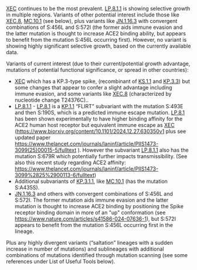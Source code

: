 

<u id='XEC'>XEC</u> continues to be the most prevalent. <u id='LP_8_1_1'>LP.8.1.1</u> is showing  selective growth in multiple regions. Variants of other potential interest include those like <u id='XEC_8'>XEC.8</u>, <u id='MC_10_1'>MC.10.1</u> (see below), plus variants like <u id='JN_1_16_3'>JN.1.16.3</u> with convergent combinations of S:456L and S:572I (the former aids immune evasion and the latter mutation is thought to increase ACE2 binding ability, but appears to benefit from the mutation S:456L occurring first). However, no variant is showing highly significant selective growth, based on the currently available data.



Variants of current interest (due to their current/potential growth advantage, mutations of potential functional significance, or spread in other countries):



* <u id='XEC'>XEC</u> which has a KP.3-type spike, (recombinant of <u id='KS_1_1'>KS.1.1</u> and <u id='KP_3_3'>KP.3.3</u>) but some changes that appear to confer a slight advantage including immune evasion,  and some variants like <u id='XEC_8'>XEC.8</u> (characterized by nucleotide change T24376C)..
* <u id='LP_8_1_1'>LP.8.1.1</u> - <u id='LP_8_1'>LP.8.1</u> is a <u id='KP_1_1'>KP.1.1</u> “FLIRT” subvariant with the mutation S:493E and then S:190S, which is a predicted immune escape mutation. <u id='LP_8_1'>LP.8.1</u> has been shown experimentally to have higher binding affinity for the ACE2 human host receptor but equivalent immune escape as <u id='XEC'>XEC</u> (<https://www.biorxiv.org/content/10.1101/2024.12.27.630350v1> plus see updated paper <https://www.thelancet.com/journals/laninf/article/PIIS1473-3099(25)00015-5/fulltext> ). However the subvariant <u id='LP_8_1_1'>LP.8.1.1</u> also has the mutation S:679R which potentially further impacts transmissibility. (See also this recent study regarding ACE2 affinity: <https://www.thelancet.com/journals/laninf/article/PIIS1473-3099%2825%2900113-6/fulltext>)
* Additional subvariants of <u id='KP_3_1_1'>KP.3.1.1</u>, like <u id='MC_10_1'>MC.10.1</u> (has the mutation S:A435S).
* <u id='JN_1_16_3'>JN.1.16.3</u> and others with convergent combinations of S:456L and S:572I. The former mutation aids immune evasion and the latter mutation is thought to increase ACE2 binding by positioning the Spike receptor binding domain in more of an "up" conformation (see <https://www.nature.com/articles/s41586-024-07636-1>), but S:572I appears to benefit from the mutation S:456L occurring first in the lineage.

Plus any highly divergent variants (“saltation” lineages with a sudden increase in number of mutations) and sublineages with additional combinations of mutations identified through mutation scanning (see some references under List of Useful Tools below).


<!-- edited -->